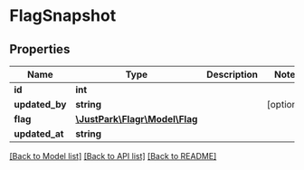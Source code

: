 # FlagSnapshot

## Properties
Name | Type | Description | Notes
------------ | ------------- | ------------- | -------------
**id** | **int** |  | 
**updated_by** | **string** |  | [optional] 
**flag** | [**\JustPark\Flagr\Model\Flag**](Flag.md) |  | 
**updated_at** | **string** |  | 

[[Back to Model list]](../README.md#documentation-for-models) [[Back to API list]](../README.md#documentation-for-api-endpoints) [[Back to README]](../README.md)



